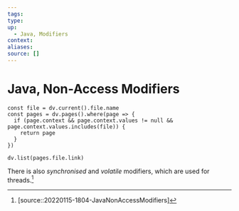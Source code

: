 ```yaml
---
tags:
type:
up:
  - Java, Modifiers
context:
aliases:
source: []
---
```


# Java, Non-Access Modifiers

```dataviewjs
const file = dv.current().file.name
const pages = dv.pages().where(page => {
  if (page.context && page.context.values != null && page.context.values.includes(file)) {
    return page
  }
})

dv.list(pages.file.link)
```

There is also _synchronised_ and _volatile_ modifiers, which are used for threads.[^1]

[^1]: [source::20220115-1804-JavaNonAccessModifiers]
